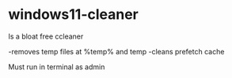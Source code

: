 # windows11-cleaner
Is a bloat free ccleaner 

-removes temp files at %temp% and temp
-cleans prefetch cache 

Must run in terminal as admin
